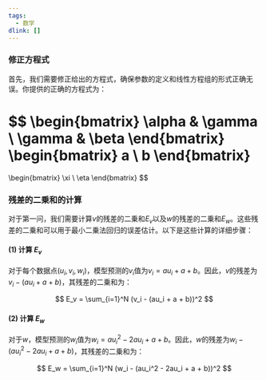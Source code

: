 ```yaml
---
tags:
  - 数学
dlink: []
---
```

### 修正方程式

首先，我们需要修正给出的方程式，确保参数的定义和线性方程组的形式正确无误。你提供的正确的方程式为：

$$
\begin{bmatrix}
\alpha & \gamma \\
\gamma & \beta
\end{bmatrix}
\begin{bmatrix}
a \\
b
\end{bmatrix}
=
\begin{bmatrix}
\xi \\
\eta
\end{bmatrix}
$$

### 残差的二乗和的计算

对于第一问，我们需要计算$v$的残差的二乗和$E_v$以及$w$的残差的二乗和$E_w$。这些残差的二乗和可以用于最小二乗法回归的误差估计。以下是这些计算的详细步骤：

#### (1) 计算 $E_v$

对于每个数据点$(u_i, v_i, w_i)$，模型预测的$v_i$值为$v_i = au_i + a + b$。因此，$v$的残差为$v_i - (au_i + a + b)$，其残差的二乗和为：

$$
E_v = \sum_{i=1}^N (v_i - (au_i + a + b))^2
$$

#### (2) 计算 $E_w$

对于$w$，模型预测的$w_i$值为$w_i = au_i^2 - 2au_i + a + b$。因此，$w$的残差为$w_i - (au_i^2 - 2au_i + a + b)$，其残差的二乗和为：

$$
E_w = \sum_{i=1}^N (w_i - (au_i^2 - 2au_i + a + b))^2
$$
